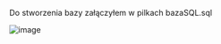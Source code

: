 Do stworzenia bazy załączyłem w pilkach  bazaSQL.sql


![image](https://github.com/user-attachments/assets/591fe7a2-3983-4e8e-a519-37e94da5530d)
